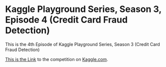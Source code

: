 # Kaggle Playground Series, Season 3, Episode 4 (Credit Card Fraud Detection)
This is the 4th Episode of Kaggle Playground Series, Season 3 (Credit Card Fraud Detection)

[This is the Link](https://www.kaggle.com/competitions/playground-series-s3e4) to the competition on [Kaggle.com](https://www.kaggle.com).
